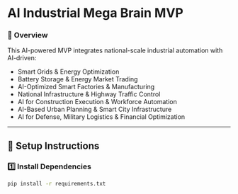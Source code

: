 # AI Industrial Mega Brain MVP

### 🚀 **Overview**
This AI-powered MVP integrates national-scale industrial automation with AI-driven:
- Smart Grids & Energy Optimization
- Battery Storage & Energy Market Trading
- AI-Optimized Smart Factories & Manufacturing
- National Infrastructure & Highway Traffic Control
- AI for Construction Execution & Workforce Automation
- AI-Based Urban Planning & Smart City Infrastructure
- AI for Defense, Military Logistics & Financial Optimization

---

## 🔧 **Setup Instructions**
### **1️⃣ Install Dependencies**
```bash
pip install -r requirements.txt
